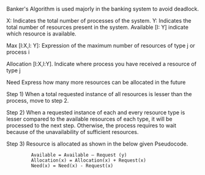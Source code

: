Banker's Algorithm is used majorly in the banking system to avoid deadlock.

X: Indicates the total number of processes of the system.
Y: Indicates the total number of resources present in the system.
Available
[I: Y] indicate which resource is available.

Max
[l:X,l: Y]: Expression of the maximum number of resources of type j or process i

Allocation
[l:X,l:Y]. Indicate where process you have received a resource of type j

Need
Express how many more resources can be allocated in the future



Step 1) When a total requested instance of all resources is lesser than the process, move to step 2.

Step 2) When a requested instance of each and every resource type is lesser compared to the available resources of each type, it will be processed to the next step. Otherwise, the process requires to wait because of the unavailability of sufficient resources.

Step 3) Resource is allocated as shown in the below given Pseudocode.


             Available = Available – Request (y)
             Allocation(x) = Allocation(x) + Request(x)
             Need(x) = Need(x) - Request(x)
